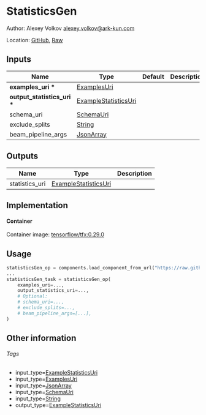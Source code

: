 <!-- BEGIN_GENERATED_CONTENT -->
# StatisticsGen

Author: Alexey Volkov <alexey.volkov@ark-kun.com>

Location: [GitHub](https://github.com/Ark-kun/pipeline_components/blob/master/components/deprecated/tfx/StatisticsGen/with_URI_IO/component.yaml), [Raw](https://raw.githubusercontent.com/Ark-kun/pipeline_components/master/components/deprecated/tfx/StatisticsGen/with_URI_IO/component.yaml)

## Inputs

|Name|Type|Default|Description|
|-|-|-|-|
|**examples_uri** **\***|[ExamplesUri]|||
|**output_statistics_uri** **\***|[ExampleStatisticsUri]|||
|schema_uri|[SchemaUri]|||
|exclude_splits|[String]|||
|beam_pipeline_args|[JsonArray]|||

## Outputs

|Name|Type|Description|
|-|-|-|
|statistics_uri|[ExampleStatisticsUri]||

## Implementation

#### Container

Container image: [tensorflow/tfx:0.29.0](https://hub.docker.com/r/tensorflow/tfx)

## Usage

```python
statisticsGen_op = components.load_component_from_url("https://raw.githubusercontent.com/Ark-kun/pipeline_components/master/components/deprecated/tfx/StatisticsGen/with_URI_IO/component.yaml")
...
statisticsGen_task = statisticsGen_op(
    examples_uri=...,
    output_statistics_uri=...,
    # Optional:
    # schema_uri=...,
    # exclude_splits=...,
    # beam_pipeline_args=[...],
)
```

## Other information

###### Tags

* input_type=[ExampleStatisticsUri]
* input_type=[ExamplesUri]
* input_type=[JsonArray]
* input_type=[SchemaUri]
* input_type=[String]
* output_type=[ExampleStatisticsUri]

[ExampleStatisticsUri]: https://github.com/Ark-kun/pipeline_components/tree/master/types/ExampleStatisticsUri
[ExamplesUri]: https://github.com/Ark-kun/pipeline_components/tree/master/types/ExamplesUri
[JsonArray]: https://github.com/Ark-kun/pipeline_components/tree/master/types/JsonArray
[SchemaUri]: https://github.com/Ark-kun/pipeline_components/tree/master/types/SchemaUri
[String]: https://github.com/Ark-kun/pipeline_components/tree/master/types/String
<!-- END_GENERATED_CONTENT -->
